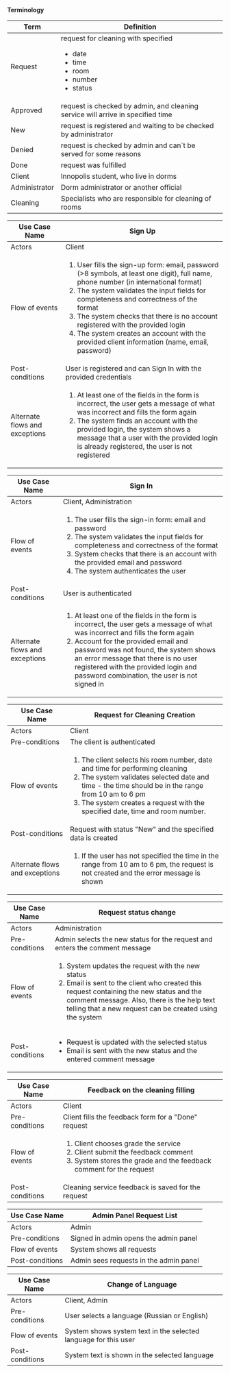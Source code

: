 **Terminology**

| **Term** | **Definition** |
| --- | --- |
| Request | request for cleaning with specified <ul><li>date</li><li>time</li><li>room</li><li>number</li><li>status</li></ul> |
| Approved | request is checked by admin, and cleaning service will arrive in specified time |
| New | request is registered and waiting to be checked by administrator |
| Denied | request is checked by admin and can`t be served for some reasons |
| Done | request was fulfilled |
| Client | Innopolis student, who live in dorms |
| Administrator | Dorm administrator or another official |
| Cleaning | Specialists who are responsible for cleaning of rooms |

| **Use Case Name** | **Sign Up** |
| --- | --- |
| Actors | Client |
| Flow of events | <ol><li>User fills the sign-up form: email, password (>8 symbols, at least one digit), full name, phone number (in international format)</li><li>The system validates the input fields for completeness and correctness of the format </li><li>The system checks that there is no account registered with the provided login </li> <li>The system creates an account with the provided client information (name, email, password)</li></ol> |
| Post-conditions | User is registered and can Sign In with the provided credentials |
| Alternate flows and exceptions | <ol><li>At least one of the fields in the form is incorrect, the user gets a message of what was incorrect and fills the form again</li><li>The system finds an account with the provided login, the system shows a message that a user with the provided login is already registered, the user is not registered</li> </ol> |

| **Use Case Name** | **Sign In** |
| --- | --- |
| Actors | Client, Administration |
| Flow of events | <ol><li>The user fills the sign-in form: email and password</li><li>The system validates the input fields for completeness and correctness of the format</li><li>System checks that there is an account with the provided email and password</li><li>The system authenticates the user</li></ol> |
| Post-conditions | User is authenticated |
| Alternate flows and exceptions | <ol><li>At least one of the fields in the form is incorrect, the user gets a message of what was incorrect and fills the form again</li><li>Account for the provided email and password was not found, the system shows an error message that there is no user registered with the provided login and password combination, the user is not signed in</li></ol> |

| **Use Case Name** | **Request for Cleaning Creation** |
| --- | --- |
| Actors | Client |
| Pre-conditions | The client is authenticated |
| Flow of events | <ol><li>The client selects his room number, date and time for performing cleaning</li><li>The system validates selected date and time - the time should be in the range from 10 am to 6 pm</li><li>The system creates a request with the specified date, time and room number.</li></ol>|
| Post-conditions | Request with status "New" and the specified data is created |
| Alternate flows and exceptions | <ol> <li>If the user has not specified the time in the range from 10 am to 6 pm, the request is not created and the error message is shown </li> </ol> |

| **Use Case Name** | **Request status change** |
| --- | --- |
| Actors | Administration |
| Pre-conditions | Admin selects the new status for the request and enters the comment message |
| Flow of events | <ol> <li>System updates the request with the new status</li> <li> Email is sent to the client who created this request containing the new status and the comment message. Also, there is the help text telling that a new request can be created using the system </li></ol>  |
| Post-conditions | <ul><li>Request is updated with the selected status </li> <li>Email is sent with the new status and the entered comment message</li></ul> |

| **Use Case Name** | **Feedback on the cleaning filling** |
| --- | --- |
| Actors | Client |
| Pre-conditions | Client fills the feedback form for a &quot;Done&quot; request |
| Flow of events | <ol> <li>Client chooses grade the service</li> <li>Client submit the feedback comment</li> <li>System stores the grade and the feedback comment for the request</li> </ol> |
| Post-conditions | Cleaning service feedback is saved for the request |

| **Use Case Name** | **Admin Panel Request List** |
| --- | --- |
| Actors | Admin |
| Pre-conditions | Signed in admin opens the admin panel |
| Flow of events | System shows all requests |
| Post-conditions | Admin sees requests in the admin panel |

| **Use Case Name** | **Change of Language** |
| --- | --- |
| Actors | Client, Admin |
| Pre-conditions | User selects a language (Russian or English) |
| Flow of events | System shows system text in the selected language for this user |
| Post-conditions | System text is shown in the selected language |
